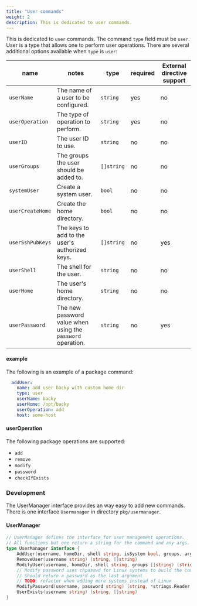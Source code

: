 ```yaml
---
title: "User commands"
weight: 2
description: This is dedicated to user commands.
---
```


This is dedicated to `user` commands. The command `type` field must be `user`. User is a type that allows one to perform user operations. There are several additional options available when `type` is `user`:

| name            | notes                                                        | type       | required | External directive support
| ----------------| -------------------------------------------------------------| ---------- | ---------| --------------------------|
| `userName`      | The name of a user to be configured.                         | `string`   | yes      | no 						 |
| `userOperation` | The type of operation to perform.                            | `string`   | yes      | no 						 |
| `userID`        | The user ID to use.                                          | `string`   | no       | no 						 |
| `userGroups`    | The groups the user should be added to.                      | `[]string` | no       | no 						 |
| `systemUser`    | Create a system user.                                        | `bool`     | no       | no 						 |
| `userCreateHome`| Create the home directory.                                   | `bool`     | no       | no 						 |
| `userSshPubKeys`| The keys to add to the user's authorized keys.               | `[]string` | no       | yes 						 |
| `userShell`     | The shell for the user.                                      | `string`   | no       | no 						 |
| `userHome`      | The user's home directory.                                   | `string`   | no       | no 						 |
| `userPassword`  | The new password value when using the `password` operation.  | `string`   | no       | yes						 |


#### example

The following is an example of a package command:

```yaml
  addUser:
	name: add user backy with custom home dir
    type: user
    userName: backy
    userHome: /opt/backy
    userOperation: add
    host: some-host
```

#### userOperation

The following package operations are supported:

- `add`
- `remove`
- `modify`
- `password`
- `checkIfExists`

### Development

The UserManager interface provides an way easy to add new commands. There is one interface `Usermanager` in directory `pkg/usermanager`.

#### UserManager

```go
// UserManager defines the interface for user management operations.
// All functions but one return a string for the command and any args.
type UserManager interface {
	AddUser(username, homeDir, shell string, isSystem bool, groups, args []string) (string, []string)
	RemoveUser(username string) (string, []string)
	ModifyUser(username, homeDir, shell string, groups []string) (string, []string)
	// Modify password uses chpasswd for Linux systems to build the command to change the password
	// Should return a password as the last argument
	// TODO: refactor when adding more systems instead of Linux
	ModifyPassword(username, password string) (string, *strings.Reader, string)
	UserExists(username string) (string, []string)
}
```